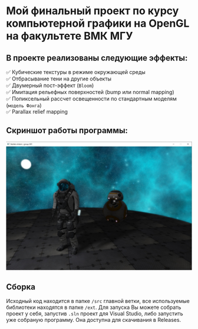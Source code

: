 # Мой финальный проект по курсу компьютерной графики на OpenGL на факультете ВМК МГУ
## В проекте реализованы следующие эффекты:  
:white_check_mark: Кубические текстуры в режиме окружающей среды  
:white_check_mark: Отбрасывание тени на другие объекты  
:white_check_mark: Двумерный пост-эффект (`Bloom`)  
:white_check_mark: Имитация рельефных поверхностей (bump или normal mapping)  
:white_check_mark: Попиксельный рассчет освещенности по стандартным моделям (`модель Фонга`)  
:white_check_mark: Parallax relief mapping  
## Скриншот работы программы:  
![Demo](https://github.com/ArtemVeshkin/CMC_OpenGL_Project/blob/main/ext/Resources/Demo.png "Demo")
## Сборка
Исходный код находится в папке `/src` главной ветки, все используемые библиотеки находятся в папке `/ext`. Для запуска Вы можете собрать проект у себя, запустив `.sln`
проект для Visual Studio, либо запустить уже собраную программу. Она доступна для скачивания в Releases.
